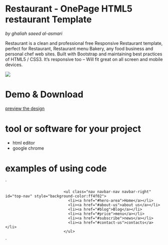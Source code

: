 # Restaurant - OnePage HTML5 restaurant Template

_by ghaliah saeed al-asmari_

Restaurant is a clean and professional free Responsive Restaurant template, perfect for Restaurant, Restaurant menu Bakery, any food business and personal chef web sites. Built with Bootstrap and maintaining best practices of HTML5 / CSS3. It’s responsive too – Will fit great on all screen and mobile devices.

![](https://cloud.githubusercontent.com/assets/10640964/8260476/cfaac5a0-16e5-11e5-8fc8-e9d3f46796e1.jpg)

#  Demo & Download

[preview the design](http://demo.themefisher.com/demos/?theme=restaurant)

#  tool or software for your project
* html editor 
* google chrome

# examples of using code
`
 

                              <ul class="nav navbar-nav navbar-right" id="top-nav" style="background-color:ff4f02">
                                <li><a href="#hero-area">Home</a></li>
                                <li><a href="#about-us">about us</a></li>
                                <li><a href="#blog">Blog</a></li>
                                <li><a href="#price">menu</a></li>
                                <li><a href="#subscribe">news</a></li>
                                <li><a href="#contact-us">contacts</a></li>
                              </ul>

                           
`
